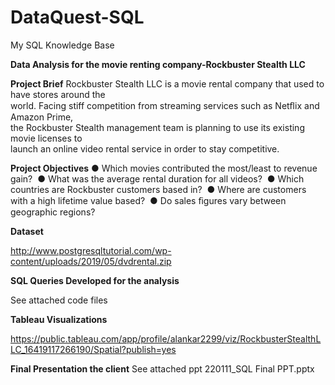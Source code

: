 # DataQuest-SQL
My SQL Knowledge Base

**Data Analysis for the movie renting company-Rockbuster Stealth LLC**

**Project Brief**
Rockbuster Stealth LLC is a movie rental company that used to have stores around the   
world.  Facing stiff competition from streaming services such as Netﬂix and Amazon Prime,   
the Rockbuster Stealth management team is planning to use its existing movie licenses to   
launch an online video rental service in order to stay competitive. 

**Project Objectives**
● Which movies contributed the most/least to revenue gain? 
● What was the average rental duration for all videos? 
● Which countries are Rockbuster customers based in? 
● Where are customers with a high lifetime value based? 
● Do sales ﬁgures vary between geographic regions? 

**Dataset**

http://www.postgresqltutorial.com/wp-content/uploads/2019/05/dvdrental.zip


**SQL Queries Developed for the analysis**

See attached code files

**Tableau Visualizations**

https://public.tableau.com/app/profile/alankar2299/viz/RockbusterStealthLLC_16419117266190/Spatial?publish=yes

**Final Presentation the client**
See attached ppt
220111_SQL Final PPT.pptx



